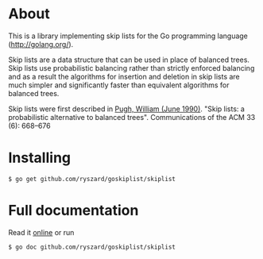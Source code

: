 About
=====

This is a library implementing skip lists for the Go programming
language (http://golang.org/).

Skip lists are a data structure that can be used in place of
balanced trees. Skip lists use probabilistic balancing rather than
strictly enforced balancing and as a result the algorithms for
insertion and deletion in skip lists are much simpler and
significantly faster than equivalent algorithms for balanced trees.

Skip lists were first described in
[Pugh, William (June 1990)](ftp://ftp.cs.umd.edu/pub/skipLists/skiplists.pdf). "Skip
lists: a probabilistic alternative to balanced trees". Communications
of the ACM 33 (6): 668–676

Installing
==========

    $ go get github.com/ryszard/goskiplist/skiplist

Full documentation
==================

Read it [online](http://go.pkgdoc.org/github.com/ryszard/goskiplist/skiplist) or run 

    $ go doc github.com/ryszard/goskiplist/skiplist

